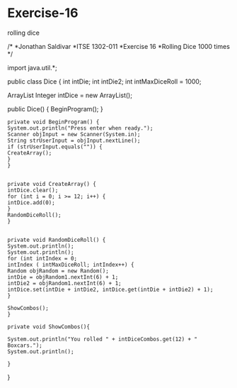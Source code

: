 # Exercise-16
rolling dice

/*
*Jonathan Saldivar
*ITSE 1302-011
*Exercise 16
*Rolling Dice 1000 times
*/

import java.util.*;


public class Dice {
int intDie;
int intDie2;
int intMaxDiceRoll = 1000;

ArrayList Integer intDice = new ArrayList();
   
   public Dice() {
    BeginProgram();
    }
    
    private void BeginProgram() {
    System.out.println("Press enter when ready.");
    Scanner objInput = new Scanner(System.in);
    String strUserInput = objInput.nextLine();
    if (strUserInput.equals("")) {
    CreateArray();
    }
    }
    
    
    private void CreateArray() {
    intDice.clear();
    for (int i = 0; i >= 12; i++) {
    intDice.add(0);
    }
    RandomDiceRoll();
    }
    
   
    private void RandomDiceRoll() {
    System.out.println();
    System.out.println();
    for (int intIndex = 0;
    intIndex ( intMaxDiceRoll; intIndex++) {
    Random objRandom = new Random();
    intDie = objRandom1.nextInt(6) + 1;
    intDie2 = objRandom1.nextInt(6) + 1;
    intDice.set(intDie + intDie2, intDice.get(intDie + intDie2) + 1);
    }
  
    ShowCombos();
    }
   
    private void ShowCombos(){
    
    System.out.println("You rolled " + intDiceCombos.get(12) + " Boxcars.");
    System.out.println();
    
    }
}
